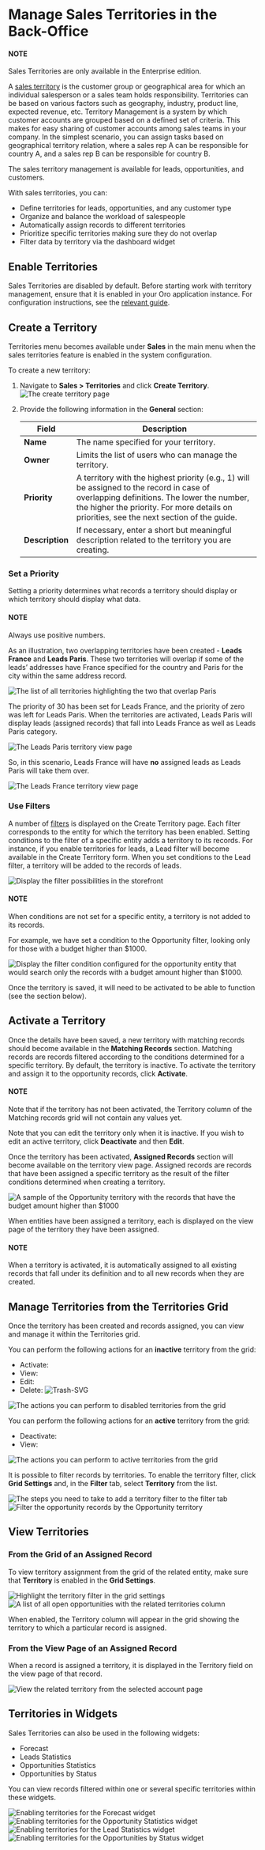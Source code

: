 <a id="user-guide-territories"></a>

# Manage Sales Territories in the Back-Office

#### NOTE
Sales Territories are only available in the Enterprise edition.

A [sales territory](../../glossary.md#term-Sales-Territories) is the customer group or geographical area for which an individual salesperson or a sales team holds responsibility. Territories can be based on various factors such as geography, industry, product line, expected revenue, etc. Territory Management is a system by which customer accounts are grouped based on a defined set of criteria. This makes for easy sharing of customer accounts among sales teams in your company. In the simplest scenario, you can assign tasks based on geographical territory relation, where a sales rep A can be responsible for country A, and a sales rep B can be responsible for country B.

The sales territory management is available for leads, opportunities, and customers.

With sales territories, you can:

- Define territories for leads, opportunities, and any customer type
- Organize and balance the workload of salespeople
- Automatically assign records to different territories
- Prioritize specific territories making sure they do not overlap
- Filter data by territory via the dashboard widget

## Enable Territories

Sales Territories are disabled by default. Before starting work with territory management, ensure that it is enabled in your Oro application instance. For configuration instructions, see the [relevant guide](../system/configuration/crm/sales-pipeline/sales-territories.md#sys-configuration-crm-sales-pipeline-sales-territories).

## Create a Territory

Territories menu becomes available under **Sales** in the main menu when the sales territories feature is enabled in the system configuration.

To create a new territory:

1. Navigate to **Sales > Territories** and click **Create Territory**.
   ![The create territory page](user/img/sales/sales_territories/create_territory.png)
2. Provide the following information in the **General** section:

   | Field           | Description                                                                                                                                                                                                                          |
   |-----------------|--------------------------------------------------------------------------------------------------------------------------------------------------------------------------------------------------------------------------------------|
   | **Name**        | The name specified for your territory.                                                                                                                                                                                               |
   | **Owner**       | Limits the list of users who can manage the territory.                                                                                                                                                                               |
   | **Priority**    | A territory with the highest priority (e.g., 1) will be assigned to the record in case of overlapping definitions. The lower the number, the higher the priority. For more details on priorities, see the next section of the guide. |
   | **Description** | If necessary, enter a short but meaningful description related to the territory you are creating.                                                                                                                                    |

### Set a Priority

Setting a priority determines what records a territory should display or which territory should display what data.

#### NOTE
Always use positive numbers.

As an illustration, two overlapping territories have been created - **Leads France** and **Leads Paris**. These two territories will overlap if some of the leads’ addresses have France specified for the country and Paris for the city within the same address record.

![The list of all territories highlighting the two that overlap Paris](user/img/sales/sales_territories/leads_france_paris.png)

The priority of 30 has been set for Leads France, and the priority of zero was left for Leads Paris. When the territories are activated, Leads Paris will display leads (assigned records) that fall into Leads France as well as Leads Paris category.

![The Leads Paris territory view page](user/img/sales/sales_territories/leads_paris_higher.png)

So, in this scenario, Leads France will have **no** assigned leads as Leads Paris will take them over.

![The Leads France territory view page](user/img/sales/sales_territories/france_lower.png)

### Use Filters

A number of [filters](../reports-segments/filters.md#user-guide-filters-management) is displayed on the Create Territory page. Each filter corresponds to the entity for which the territory has been enabled. Setting conditions to the filter of a specific entity adds a territory to its records. For instance, if you enable territories for leads, a Lead filter will become available in the Create Territory form. When you set conditions to the Lead filter, a territory will be added to the records of leads.

![Display the filter possibilities in the storefront](user/img/sales/sales_territories/filters1.png)

#### NOTE
When conditions are not set for a specific entity, a territory is not added to its records.

For example, we have set a condition to the Opportunity filter, looking only for those with a budget higher than $1000.

![Display the filter condition configured for the opportunity entity that would search only the records with a budget amount higher than $1000.](user/img/sales/sales_territories/set_filter.png)

Once the territory is saved, it will need to be activated to be able to function (see the section below).

## Activate a Territory

Once the details have been saved, a new territory with matching records should become available in the **Matching Records** section. Matching records are records filtered according to the conditions determined for a specific territory. By default, the territory is inactive. To activate the territory and assign it to the opportunity records, click **Activate**.

#### NOTE
Note that if the territory has not been activated, the Territory column of the Matching records grid will not contain any values yet.

Note that you can edit the territory only when it is inactive. If you wish to edit an active territory, click **Deactivate** and then **Edit**.

Once the territory has been activated, **Assigned Records** section will become available on the territory view page. Assigned records are records that have been assigned a specific territory as the result of the filter conditions determined when creating a territory.

![A sample of the Opportunity territory with the records that have the budget amount higher than $1000](user/img/sales/sales_territories/opp_activate.png)

When entities have been assigned a territory, each is displayed on the view page of the territory they have been assigned.

#### NOTE
When a territory is activated, it is automatically assigned to all existing records that fall under its definition and to all new records when they are created.

## Manage Territories from the Territories Grid

Once the territory has been created and records assigned, you can view and manage it within the Territories grid.

You can perform the following actions for an **inactive** territory from the grid:

- Activate: <i class="fa fa-check fa-lg" aria-hidden="true"></i>
- View: <i class="fa fa-eye fa-lg" aria-hidden="true"></i>
- Edit: <i class="fa fa-edit fa-lg" aria-hidden="true"></i>
- Delete: ![Trash-SVG](_themes/sphinx_rtd_theme/static/svg-icons/trash.svg)

![The actions you can perform to disabled territories from the grid](user/img/sales/sales_territories/inactive_territory_manage.png)

You can perform the following actions for an **active** territory from the grid:

- Deactivate: <i class="fa fa-ban fa-lg" aria-hidden="true"></i>
- View: <i class="fa fa-eye fa-lg" aria-hidden="true"></i>

![The actions you can perform to active territories from the grid](user/img/sales/sales_territories/active_territory_manage.png)

It is possible to filter records by territories. To enable the territory filter, click  **Grid Settings** and, in the **Filter** tab, select **Territory** from the list.

![The steps you need to take to add a territory filter to the filter tab](user/img/sales/sales_territories/grid_filters.png)![Filter the opportunity records by the Opportunity territory](user/img/sales/sales_territories/grid_filters_vip.png)

## View Territories

### From the Grid of an Assigned Record

To view territory assignment from the grid of the related entity, make sure that **Territory** is enabled in the **Grid Settings**.

![Highlight the territory filter in the grid settings](user/img/sales/sales_territories/grid_settings_territory.png)![A list of all open opportunities with the related territories column](user/img/sales/sales_territories/grid_territories.png)

When enabled, the Territory column will appear in the grid showing the territory to which a particular record is assigned.

### From the View Page of an Assigned Record

When a record is assigned a territory, it is displayed in the Territory field on the view page of that record.

![View the related territory from the selected account page](user/img/sales/sales_territories/territory_view_page.png)

## Territories in Widgets

Sales Territories can also be used in the following widgets:

- Forecast
- Leads Statistics
- Opportunities Statistics
- Opportunities by Status

You can view records filtered within one or several specific territories within these widgets.

![Enabling territories for the Forecast widget](user/img/sales/sales_territories/forecasts.png)![Enabling territories for the Opportunity Statistics widget](user/img/sales/sales_territories/opp_statistics.png)![Enabling territories for the Lead Statistics widget](user/img/sales/sales_territories/leads_statistics.png)![Enabling territories for the Opportunities by Status widget](user/img/sales/sales_territories/opp_by_status_ter.png)
<!-- fa-bars = fa-navicon -->
<!-- Ic Tiles is used as Set As Default in saved views, and as tiles in display layout options -->
<!-- IcPencil refers to Rename in Commerce and Inline Editing in CRM -->
<!-- Check mark in the square. -->
<!-- SortDesc is also used as drop-down arrow -->
<!-- A -->
<!-- B -->
<!-- C -->
<!-- D -->
<!-- E -->
<!-- F -->
<!-- G -->
<!-- H -->
<!-- I -->
<!-- L -->
<!-- M -->
<!-- P -->
<!-- R -->
<!-- S -->
<!-- T -->
<!-- U -->
<!-- Z -->
